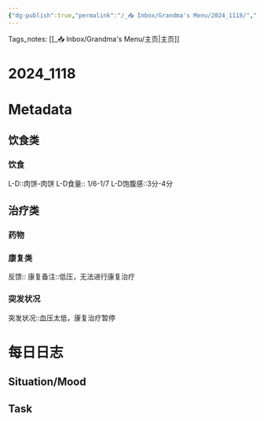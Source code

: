 ```yaml
---
{"dg-publish":true,"permalink":"/_📥 Inbox/Grandma's Menu/2024_1118/","tags":["🏥"]}
---
```


 Tags_notes: [[_📥 Inbox/Grandma's Menu/主页\|主页]]
# 2024_1118
# Metadata
## 饮食类
### 饮食
L-D::肉饼-肉饼
L-D食量:: 1/6-1/7
L-D饱腹感::3分-4分
## 治疗类
### 药物

### 康复类
反馈:: 
康复备注::低压，无法进行康复治疗

### 突发状况
突发状况::血压太低，康复治疗暂停
# 每日日志
## Situation/Mood



## Task
